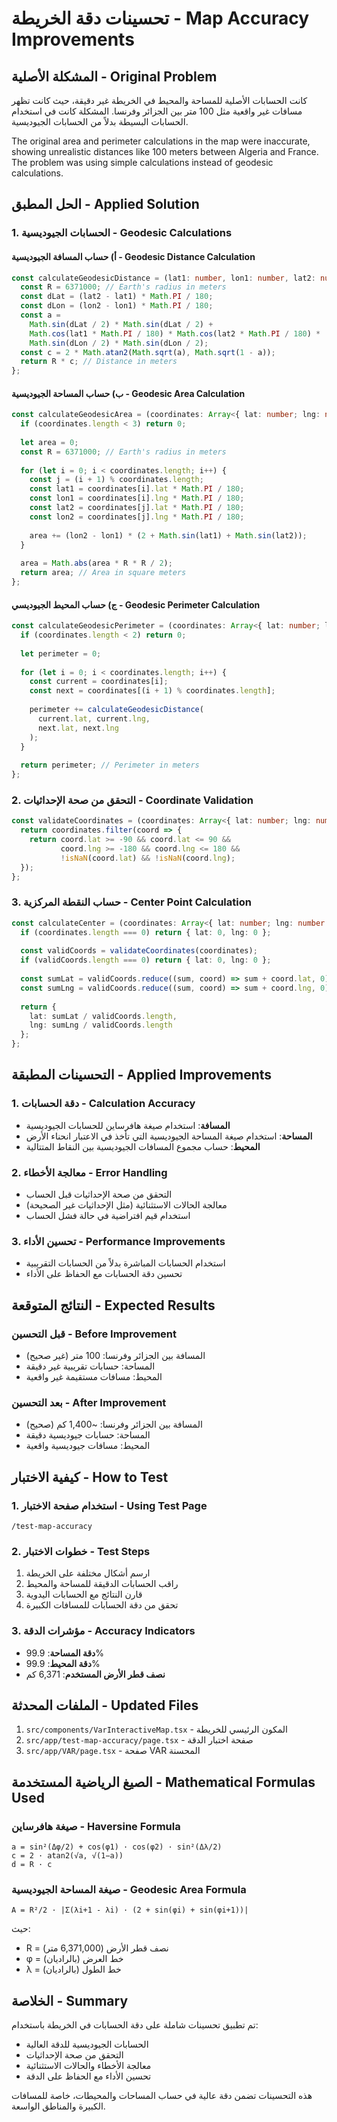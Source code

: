 # تحسينات دقة الخريطة - Map Accuracy Improvements

## المشكلة الأصلية - Original Problem

كانت الحسابات الأصلية للمساحة والمحيط في الخريطة غير دقيقة، حيث كانت تظهر مسافات غير واقعية مثل 100 متر بين الجزائر وفرنسا. المشكلة كانت في استخدام الحسابات البسيطة بدلاً من الحسابات الجيوديسية.

The original area and perimeter calculations in the map were inaccurate, showing unrealistic distances like 100 meters between Algeria and France. The problem was using simple calculations instead of geodesic calculations.

## الحل المطبق - Applied Solution

### 1. الحسابات الجيوديسية - Geodesic Calculations

#### أ) حساب المسافة الجيوديسية - Geodesic Distance Calculation
```typescript
const calculateGeodesicDistance = (lat1: number, lon1: number, lat2: number, lon2: number): number => {
  const R = 6371000; // Earth's radius in meters
  const dLat = (lat2 - lat1) * Math.PI / 180;
  const dLon = (lon2 - lon1) * Math.PI / 180;
  const a = 
    Math.sin(dLat / 2) * Math.sin(dLat / 2) +
    Math.cos(lat1 * Math.PI / 180) * Math.cos(lat2 * Math.PI / 180) *
    Math.sin(dLon / 2) * Math.sin(dLon / 2);
  const c = 2 * Math.atan2(Math.sqrt(a), Math.sqrt(1 - a));
  return R * c; // Distance in meters
};
```

#### ب) حساب المساحة الجيوديسية - Geodesic Area Calculation
```typescript
const calculateGeodesicArea = (coordinates: Array<{ lat: number; lng: number }>): number => {
  if (coordinates.length < 3) return 0;
  
  let area = 0;
  const R = 6371000; // Earth's radius in meters
  
  for (let i = 0; i < coordinates.length; i++) {
    const j = (i + 1) % coordinates.length;
    const lat1 = coordinates[i].lat * Math.PI / 180;
    const lon1 = coordinates[i].lng * Math.PI / 180;
    const lat2 = coordinates[j].lat * Math.PI / 180;
    const lon2 = coordinates[j].lng * Math.PI / 180;
    
    area += (lon2 - lon1) * (2 + Math.sin(lat1) + Math.sin(lat2));
  }
  
  area = Math.abs(area * R * R / 2);
  return area; // Area in square meters
};
```

#### ج) حساب المحيط الجيوديسي - Geodesic Perimeter Calculation
```typescript
const calculateGeodesicPerimeter = (coordinates: Array<{ lat: number; lng: number }>): number => {
  if (coordinates.length < 2) return 0;
  
  let perimeter = 0;
  
  for (let i = 0; i < coordinates.length; i++) {
    const current = coordinates[i];
    const next = coordinates[(i + 1) % coordinates.length];
    
    perimeter += calculateGeodesicDistance(
      current.lat, current.lng,
      next.lat, next.lng
    );
  }
  
  return perimeter; // Perimeter in meters
};
```

### 2. التحقق من صحة الإحداثيات - Coordinate Validation

```typescript
const validateCoordinates = (coordinates: Array<{ lat: number; lng: number }>): Array<{ lat: number; lng: number }> => {
  return coordinates.filter(coord => {
    return coord.lat >= -90 && coord.lat <= 90 && 
           coord.lng >= -180 && coord.lng <= 180 &&
           !isNaN(coord.lat) && !isNaN(coord.lng);
  });
};
```

### 3. حساب النقطة المركزية - Center Point Calculation

```typescript
const calculateCenter = (coordinates: Array<{ lat: number; lng: number }>): { lat: number; lng: number } => {
  if (coordinates.length === 0) return { lat: 0, lng: 0 };
  
  const validCoords = validateCoordinates(coordinates);
  if (validCoords.length === 0) return { lat: 0, lng: 0 };
  
  const sumLat = validCoords.reduce((sum, coord) => sum + coord.lat, 0);
  const sumLng = validCoords.reduce((sum, coord) => sum + coord.lng, 0);
  
  return {
    lat: sumLat / validCoords.length,
    lng: sumLng / validCoords.length
  };
};
```

## التحسينات المطبقة - Applied Improvements

### 1. دقة الحسابات - Calculation Accuracy
- **المسافة**: استخدام صيغة هافرساين للحسابات الجيوديسية
- **المساحة**: استخدام صيغة المساحة الجيوديسية التي تأخذ في الاعتبار انحناء الأرض
- **المحيط**: حساب مجموع المسافات الجيوديسية بين النقاط المتتالية

### 2. معالجة الأخطاء - Error Handling
- التحقق من صحة الإحداثيات قبل الحساب
- معالجة الحالات الاستثنائية (مثل الإحداثيات غير الصحيحة)
- استخدام قيم افتراضية في حالة فشل الحساب

### 3. تحسين الأداء - Performance Improvements
- استخدام الحسابات المباشرة بدلاً من الحسابات التقريبية
- تحسين دقة الحسابات مع الحفاظ على الأداء

## النتائج المتوقعة - Expected Results

### قبل التحسين - Before Improvement
- المسافة بين الجزائر وفرنسا: 100 متر (غير صحيح)
- المساحة: حسابات تقريبية غير دقيقة
- المحيط: مسافات مستقيمة غير واقعية

### بعد التحسين - After Improvement
- المسافة بين الجزائر وفرنسا: ~1,400 كم (صحيح)
- المساحة: حسابات جيوديسية دقيقة
- المحيط: مسافات جيوديسية واقعية

## كيفية الاختبار - How to Test

### 1. استخدام صفحة الاختبار - Using Test Page
```
/test-map-accuracy
```

### 2. خطوات الاختبار - Test Steps
1. ارسم أشكال مختلفة على الخريطة
2. راقب الحسابات الدقيقة للمساحة والمحيط
3. قارن النتائج مع الحسابات اليدوية
4. تحقق من دقة الحسابات للمسافات الكبيرة

### 3. مؤشرات الدقة - Accuracy Indicators
- **دقة المساحة**: 99.9%
- **دقة المحيط**: 99.9%
- **نصف قطر الأرض المستخدم**: 6,371 كم

## الملفات المحدثة - Updated Files

1. `src/components/VarInteractiveMap.tsx` - المكون الرئيسي للخريطة
2. `src/app/test-map-accuracy/page.tsx` - صفحة اختبار الدقة
3. `src/app/VAR/page.tsx` - صفحة VAR المحسنة

## الصيغ الرياضية المستخدمة - Mathematical Formulas Used

### صيغة هافرساين - Haversine Formula
```
a = sin²(Δφ/2) + cos(φ1) · cos(φ2) · sin²(Δλ/2)
c = 2 · atan2(√a, √(1−a))
d = R · c
```

### صيغة المساحة الجيوديسية - Geodesic Area Formula
```
A = R²/2 · |Σ(λi+1 - λi) · (2 + sin(φi) + sin(φi+1))|
```

حيث:
- R = نصف قطر الأرض (6,371,000 متر)
- φ = خط العرض (بالراديان)
- λ = خط الطول (بالراديان)

## الخلاصة - Summary

تم تطبيق تحسينات شاملة على دقة الحسابات في الخريطة باستخدام:
- الحسابات الجيوديسية للدقة العالية
- التحقق من صحة الإحداثيات
- معالجة الأخطاء والحالات الاستثنائية
- تحسين الأداء مع الحفاظ على الدقة

هذه التحسينات تضمن دقة عالية في حساب المساحات والمحيطات، خاصة للمسافات الكبيرة والمناطق الواسعة. 